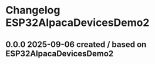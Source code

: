 # Changelog ESP32AlpacaDevicesDemo2

## 0.0.0 2025-09-06 created / based on ESP32AlpacaDevicesDemo2





